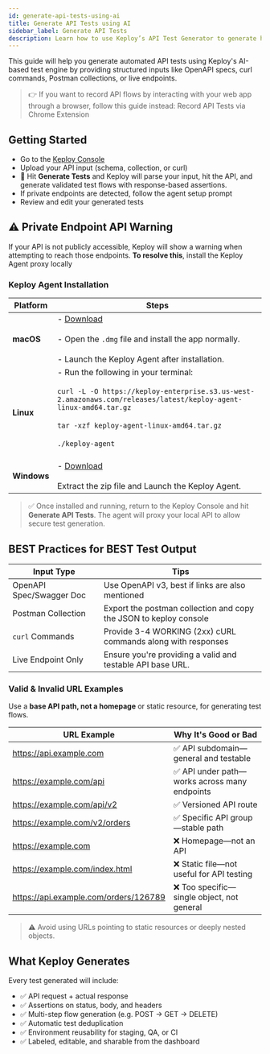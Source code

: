 ```yaml
---
id: generate-api-tests-using-ai
title: Generate API Tests using AI
sidebar_label: Generate API Tests
description: Learn how to use Keploy’s API Test Generator to generate high-quality API test suites using AI from OpenAPI, curl, Postman, or traffic.
---
```


This guide will help you generate automated API tests using Keploy's AI-based test engine by providing structured inputs like OpenAPI specs, curl commands, Postman collections, or live endpoints.

> 👉 If you want to record API flows by interacting with your web app through a browser, follow this guide instead: Record API Tests via Chrome Extension

## Getting Started

- Go to the [Keploy Console](https://app.keploy.io/api-testing/generate)
- Upload your API input (schema, collection, or curl)
- 👊 Hit **Generate Tests** and Keploy will parse your input, hit the API, and generate validated test flows with response-based assertions.
- If private endpoints are detected, follow the agent setup prompt
- Review and edit your generated tests

## ⚠️ Private Endpoint API Warning

If your API is not publicly accessible, Keploy will show a warning when attempting to reach those endpoints. **To resolve this**, install the Keploy Agent proxy locally

### Keploy Agent Installation

| Platform    | Steps                                                                                                                                                                                                                                                                   |
| ----------- | ----------------------------------------------------------------------------------------------------------------------------------------------------------------------------------------------------------------------------------------------------------------------- |
| **macOS**   | - [Download](https://keploy-enterprise.s3.us-west-2.amazonaws.com/releases/latest/Keploy+Agent.dmg) <br /><br /> - Open the `.dmg` file and install the app normally. <br /><br /> - Launch the Keploy Agent after installation. <br />                                 |
| **Linux**   | - Run the following in your terminal: <br /><br /> `curl -L -O https://keploy-enterprise.s3.us-west-2.amazonaws.com/releases/latest/keploy-agent-linux-amd64.tar.gz` <br /><br /> `tar -xzf keploy-agent-linux-amd64.tar.gz` <br /><br /> `./keploy-agent` <br /><br /> |
| **Windows** | - [Download](https://keploy-enterprise.s3.us-west-2.amazonaws.com/releases/latest/Keploy+Agent-windows_amd64.zip) <br /><br /> Extract the zip file and Launch the Keploy Agent. <br />                                                                                 |

> ✅ Once installed and running, return to the Keploy Console and hit **Generate API Tests**. The agent will proxy your local API to allow secure test generation.

## BEST Practices for BEST Test Output

| Input Type               | Tips                                                              |
| ------------------------ | ----------------------------------------------------------------- |
| OpenAPI Spec/Swagger Doc | Use OpenAPI v3, best if links are also mentioned                  |
| Postman Collection       | Export the postman collection and copy the JSON to keploy console |
| `curl` Commands          | Provide 3-4 WORKING (2xx) cURL commands along with responses      |
| Live Endpoint Only       | Ensure you're providing a valid and testable API base URL.        |

### Valid & Invalid URL Examples

Use a **base API path, not a homepage** or static resource, for generating test flows.

| URL Example                           | Why It's Good or Bad                          |
| ------------------------------------- | --------------------------------------------- |
| https://api.example.com               | ✅ API subdomain—general and testable         |
| https://example.com/api               | ✅ API under path—works across many endpoints |
| https://example.com/api/v2            | ✅ Versioned API route                        |
| https://example.com/v2/orders         | ✅ Specific API group—stable path             |
| https://example.com                   | ❌ Homepage—not an API                        |
| https://example.com/index.html        | ❌ Static file—not useful for API testing     |
| https://api.example.com/orders/126789 | ❌ Too specific—single object, not general    |

> ⚠️ Avoid using URLs pointing to static resources or deeply nested objects.

## What Keploy Generates

Every test generated will include:

- ✅ API request + actual response
- ✅ Assertions on status, body, and headers
- ✅ Multi-step flow generation (e.g. POST → GET → DELETE)
- ✅ Automatic test deduplication
- ✅ Environment reusability for staging, QA, or CI
- ✅ Labeled, editable, and sharable from the dashboard

[//]: # "## Next Steps"
[//]: #
[//]: # "- 👉 [Run the generated tests](/docs/running-keploy/run-ai-generated-api-tests)"
[//]: # "- 🔁 [Self-heal for API changes](/docs/running-keploy/self-healing-ai-api-tests)"
[//]: # "- 🧹 [Review, clean, and improve test flows](/docs/running-keploy/review-and-improve-ai-generated-tests)"
[//]: # "- 🤝 [Share tests and test-reports with your team](/docs/running-keploy/share-tests)"
[//]: # "- 🚀 [Integrate tests in your CI/CD pipeline](/docs/running-keploy/ci-cd-ai-gen-api-tests)"
